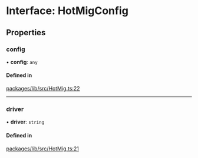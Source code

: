 # Interface: HotMigConfig

## Properties

### config

• **config**: `any`

#### Defined in

[packages/lib/src/HotMig.ts:22](https://github.com/Knaackee/hotmig/blob/9be9dc2/packages/lib/src/HotMig.ts#L22)

___

### driver

• **driver**: `string`

#### Defined in

[packages/lib/src/HotMig.ts:21](https://github.com/Knaackee/hotmig/blob/9be9dc2/packages/lib/src/HotMig.ts#L21)
